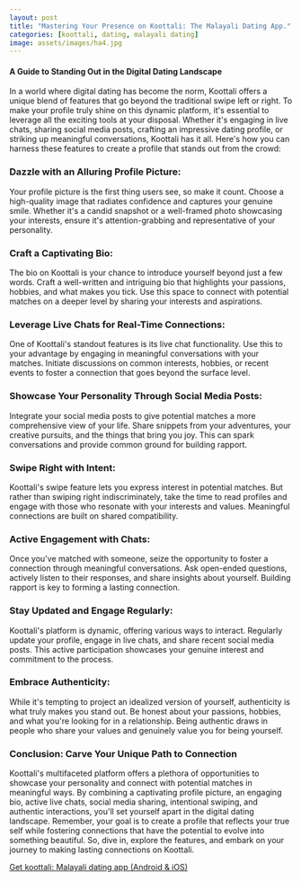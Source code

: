 ```yaml
---
layout: post
title: "Mastering Your Presence on Koottali: The Malayali Dating App."
categories: [koottali, dating, malayali dating]
image: assets/images/ha4.jpg
---
```


#### A Guide to Standing Out in the Digital Dating Landscape

In a world where digital dating has become the norm, Koottali offers a unique blend of features that go beyond the traditional swipe left or right. To make your profile truly shine on this dynamic platform, it's essential to leverage all the exciting tools at your disposal. Whether it's engaging in live chats, sharing social media posts, crafting an impressive dating profile, or striking up meaningful conversations, Koottali has it all. Here's how you can harness these features to create a profile that stands out from the crowd:

### Dazzle with an Alluring Profile Picture:

Your profile picture is the first thing users see, so make it count. Choose a high-quality image that radiates confidence and captures your genuine smile. Whether it's a candid snapshot or a well-framed photo showcasing your interests, ensure it's attention-grabbing and representative of your personality.

### Craft a Captivating Bio:

The bio on Koottali is your chance to introduce yourself beyond just a few words. Craft a well-written and intriguing bio that highlights your passions, hobbies, and what makes you tick. Use this space to connect with potential matches on a deeper level by sharing your interests and aspirations.

### Leverage Live Chats for Real-Time Connections:

One of Koottali's standout features is its live chat functionality. Use this to your advantage by engaging in meaningful conversations with your matches. Initiate discussions on common interests, hobbies, or recent events to foster a connection that goes beyond the surface level.

### Showcase Your Personality Through Social Media Posts:

Integrate your social media posts to give potential matches a more comprehensive view of your life. Share snippets from your adventures, your creative pursuits, and the things that bring you joy. This can spark conversations and provide common ground for building rapport.

### Swipe Right with Intent:

Koottali's swipe feature lets you express interest in potential matches. But rather than swiping right indiscriminately, take the time to read profiles and engage with those who resonate with your interests and values. Meaningful connections are built on shared compatibility.

### Active Engagement with Chats:

Once you've matched with someone, seize the opportunity to foster a connection through meaningful conversations. Ask open-ended questions, actively listen to their responses, and share insights about yourself. Building rapport is key to forming a lasting connection.

### Stay Updated and Engage Regularly:

Koottali's platform is dynamic, offering various ways to interact. Regularly update your profile, engage in live chats, and share recent social media posts. This active participation showcases your genuine interest and commitment to the process.

### Embrace Authenticity:

While it's tempting to project an idealized version of yourself, authenticity is what truly makes you stand out. Be honest about your passions, hobbies, and what you're looking for in a relationship. Being authentic draws in people who share your values and genuinely value you for being yourself.

### Conclusion: Carve Your Unique Path to Connection

Koottali's multifaceted platform offers a plethora of opportunities to showcase your personality and connect with potential matches in meaningful ways. By combining a captivating profile picture, an engaging bio, active live chats, social media sharing, intentional swiping, and authentic interactions, you'll set yourself apart in the digital dating landscape. Remember, your goal is to create a profile that reflects your true self while fostering connections that have the potential to evolve into something beautiful. So, dive in, explore the features, and embark on your journey to making lasting connections on Koottali.

[Get koottali: Malayali dating app (Android & iOS)](https://emwavetech.com/get-koottali/)
